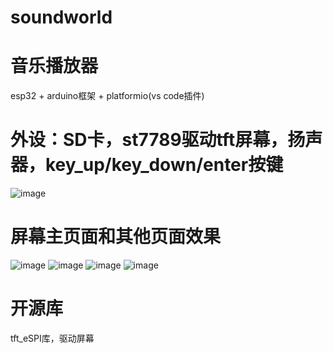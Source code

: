 # soundworld
# 音乐播放器
esp32 + arduino框架 + platformio(vs code插件)
# 外设：SD卡，st7789驱动tft屏幕，扬声器，key_up/key_down/enter按键
![image](https://github.com/x23code/piclib/blob/main/wroom32.png)
# 屏幕主页面和其他页面效果
![image](https://github.com/x23code/piclib/blob/main/main.jpg)
![image](https://github.com/x23code/piclib/blob/main/1.jpg)
![image](https://github.com/x23code/piclib/blob/main/2.jpg)
![image](https://github.com/x23code/piclib/blob/main/3.jpg)
# 开源库
tft_eSPI库，驱动屏幕



